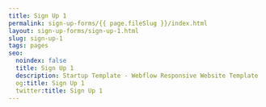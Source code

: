 ```yaml
---
title: Sign Up 1
permalink: sign-up-forms/{{ page.fileSlug }}/index.html
layout: sign-up-forms/sign-up-1.html
slug: sign-up-1
tags: pages
seo:
  noindex: false
  title: Sign Up 1
  description: Startup Template - Webflow Responsive Website Template
  og:title: Sign Up 1
  twitter:title: Sign Up 1
---
```



